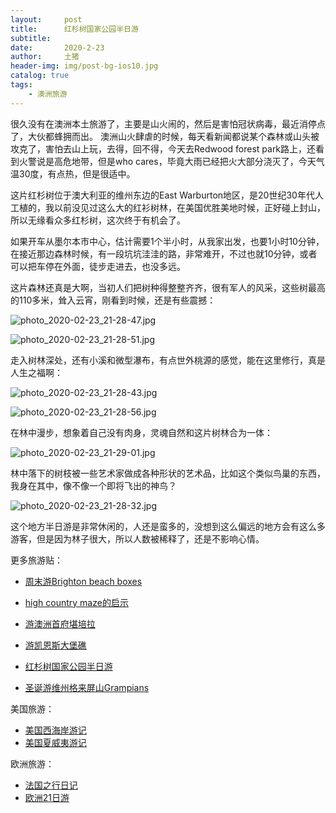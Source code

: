 ```yaml
---
layout:     post
title:      红杉树国家公园半日游
subtitle:   
date:       2020-2-23
author:     土猪
header-img: img/post-bg-ios10.jpg
catalog: true
tags:
    - 澳洲旅游
---
```


很久没有在澳洲本土旅游了，主要是山火闹的，然后是害怕冠状病毒，最近消停点了，大伙都蜂拥而出。 澳洲山火肆虐的时候，每天看新闻都说某个森林或山头被攻克了，害怕去山上玩，去得，回不得，今天去Redwood forest park路上，还看到火警说是高危地带，但是who cares，毕竟大雨已经把火大部分浇灭了，今天气温30度，有点热，但是很适中。 



这片红杉树位于澳大利亚的维州东边的East Warburton地区，是20世纪30年代人工植的，我以前没见过这么大的红衫树林，在美国优胜美地时候，正好碰上封山，所以无缘看众多红杉树，这次终于有机会了。 




如果开车从墨尔本市中心，估计需要1个半小时，从我家出发，也要1小时10分钟，在接近那边森林时候，有一段坑坑洼洼的路，非常难开，不过也就10分钟，或者可以把车停在外面，徒步走进去，也没多远。 




这片森林还真是大啊，当初人们把树种得整整齐齐，很有军人的风采，这些树最高的110多米，耸入云宵，刚看到时候，还是有些震撼：


![photo_2020-02-23_21-28-47.jpg](https://cdn.steemitimages.com/DQmeeUMBr1zEV7KaMBLHmZ2YNyxtUaXuY9gVeZWk5qSfmMK/photo_2020-02-23_21-28-47.jpg)



![photo_2020-02-23_21-28-51.jpg](https://cdn.steemitimages.com/DQmdfJfKkSVb2HDhFPd45mEpst796L6KS2U4U2ypSQfjpdF/photo_2020-02-23_21-28-51.jpg)


走入树林深处，还有小溪和微型瀑布，有点世外桃源的感觉，能在这里修行，真是人生之福啊：

![photo_2020-02-23_21-28-43.jpg](https://cdn.steemitimages.com/DQmRJo3BLSqsMnceNYf7krQx2JuuXQmjqowzjkSSfETMrUm/photo_2020-02-23_21-28-43.jpg)

![photo_2020-02-23_21-28-56.jpg](https://cdn.steemitimages.com/DQmTnEnXZHeQBnuD1CWdsbXpovguTUSbtSoxbfbXZCd7znY/photo_2020-02-23_21-28-56.jpg)

在林中漫步，想象着自己没有肉身，灵魂自然和这片树林合为一体：

![photo_2020-02-23_21-29-01.jpg](https://cdn.steemitimages.com/DQmYEffQcvCE84qjmH4vc3sSMEaNJiFnamEXHyhr4A5PceL/photo_2020-02-23_21-29-01.jpg)


林中落下的树枝被一些艺术家做成各种形状的艺术品，比如这个类似鸟巢的东西，我身在其中，像不像一个即将飞出的神鸟？

![photo_2020-02-23_21-28-32.jpg](https://cdn.steemitimages.com/DQmezqKnvZnhV8mE9c84V1AjLujDNo8QxRR8LDgPLfrwHtp/photo_2020-02-23_21-28-32.jpg)



这个地方半日游是非常休闲的，人还是蛮多的，没想到这么偏远的地方会有这么多游客，但是因为林子很大，所以人数被稀释了，还是不影响心情。






更多旅游贴：

- [周末游Brighton beach boxes](http://livinginau.life/2018/10/11/%E5%91%A8%E6%9C%AB%E6%B8%B8Brighton-beach-boxes/)
- 
  [high country maze的启示](http://livinginau.life/2018/02/16/high-country-maze%E7%9A%84%E5%90%AF%E7%A4%BA/)

- 
  [游澳洲首府堪培拉](http://livinginau.life/2018/01/16/%E6%B8%B8%E6%BE%B3%E6%B4%B2%E9%A6%96%E5%BA%9C%E5%A0%AA%E5%9F%B9%E6%8B%89/)

- [游凯恩斯大堡礁](http://livinginau.life/2018/01/10/%E6%B8%B8%E5%87%AF%E6%81%A9%E6%96%AF%E5%A4%A7%E5%A0%A1%E7%A4%81/)

- [红杉树国家公园半日游](http://livinginau.life/2020/02/23/%E7%BA%A2%E6%9D%89%E6%A0%91%E5%9B%BD%E5%AE%B6%E5%85%AC%E5%9B%AD%E5%8D%8A%E6%97%A5%E6%B8%B8/)

- [圣诞游维州格来屏山Grampians](http://livinginau.life/2018/12/24/%E5%9C%A3%E8%AF%9E%E6%97%85%E6%B8%B8-%E6%BE%B3%E5%A4%A7%E5%88%A9%E4%BA%9A%E7%BB%B4%E5%B7%9EGrampians/)


美国旅游：

- [美国西海岸游记](http://livinginau.life/2017/10/11/%E7%BE%8E%E5%9B%BD%E8%A5%BF%E6%B5%B7%E5%B2%B8%E6%B8%B8%E8%AE%B0/)
- [美国夏威夷游记](http://livinginau.life/2020/01/31/%E7%BE%8E%E5%9B%BD%E5%A4%8F%E5%A8%81%E5%A4%B7%E6%B8%B8%E8%AE%B0/)


欧洲旅游：

- [法国之行日记](http://livinginau.life/2005/04/23/%E6%B3%95%E5%9B%BD%E4%B9%8B%E6%B8%B8/)
- [欧洲21日游](http://livinginau.life/2019/02/22/%E6%AC%A7%E6%B4%B221%E6%97%A5%E6%B8%B8%E5%87%86%E5%A4%87%E7%AF%87/)
